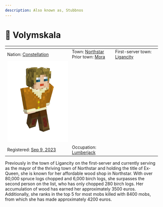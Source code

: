 ```yaml
---
description: Also known as, Stubbnos
---
```


# 👤 Volymskala



<table data-view="cards"><thead><tr><th></th><th></th><th></th></tr></thead><tbody><tr><td>Nation: <a href="../../../../nations/present-nations/constellation.md">Constellation</a></td><td>Town: <a href="../">Northstar</a><br>Prior town: <a href="../../mora.md">Mora</a></td><td>First-server town: <a href="../../../../../additional-guides-and-commands/the-2022-nordics-server/ligancity.md">Ligancity</a></td></tr><tr><td><img src="../../../../../.gitbook/assets/image (1) (1).png" alt="" data-size="original"></td><td></td><td></td></tr><tr><td>Registered: <a href="../../../../../additional-guides-and-commands/others/server-dates/september-23/september-9-2023.md">Sep 9, 2023</a></td><td>Occupation: <a href="../../../../../additional-guides-and-commands/others/occupations/resource-gatherers.md">Lumberjack</a></td><td></td></tr></tbody></table>

Previously in the town of Ligancity on the first-server and currently serving as the mayor of the thriving town of Northstar and holding the title of Ex-Queen, she is known for her affordable wood shop in Northstar. With over 80,000 spruce logs chopped and 6,000 birch logs, she surpasses the second person on the list, who has only chopped 280 birch logs. Her accumulation of wood has earned her approximately 3500 euros. Additionally, she ranks in the top 5 for most mobs killed with 8400 mobs, from which she has made approximately 4200 euros.

